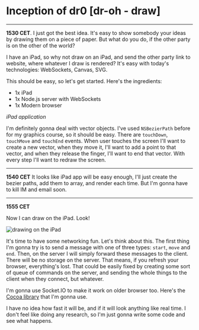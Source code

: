 # Inception of dr0 [dr-oh - draw]

---

**1530 CET**. I just got the best idea. It's easy to show somebody your ideas by drawing them on a piece of paper. But what do you do, if the other party is on the other of the world?

I have an iPad, so why not draw on an iPad, and send the other party link to website, where whatever I draw is rendered? It's easy with today's technologies: WebSockets, Canvas, SVG.

This should be easy, so let's get started. Here's the ingredients:

- 1x iPad
- 1x Node.js server with WebSockets
- 1x Modern browser

*iPad application*

I'm definitely gonna deal with vector objects. I've used `NSBezierPath` before for my graphics course, so it should be easy. There are `touchDown`, `touchMove` and `touchEnd` events. When user touches the screen I'll want to create a new vector, when they move it, I'll want to add a point to that vector, and when they release the finger, I'll want to end that vector. With every step I'll want to redraw the screen. 

---

**1540 CET** It looks like iPad app will be easy enough, I'll just create the bezier paths, add them to array, and render each time. But I'm gonna have to kill IM and email soon.

---

**1555 CET**

Now I can draw on the iPad. Look!

![drawing on the iPad](http://hron.fei.tuke.sk/~rinik/data/IMG_0212.JPG)

It's time to have some networking fun. Let's think about this. The first thing I'm gonna try is to send a message with one of three types: `start`, `move` and `end`. Then, on the server I will simply forward these messages to the client. There will be no storage on the server. That means, if you refresh your browser, everything's lost. That could be easily fixed by creating some sort of queue of commands on the server, and sending the whole things to the client when they connect, but whatever.

I'm gonna use Socket.IO to make it work on older browser too. Here's the [Cocoa library](https://github.com/pkyeck/socket.IO-objc) that I'm gonna use.

I have no idea how fast it will be, and if it will look anything like real time. I don't feel like doing any research, so I'm just gonna write some code and see what happens.